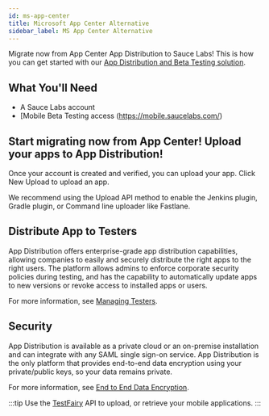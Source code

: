 ```yaml
---
id: ms-app-center
title: Microsoft App Center Alternative
sidebar_label: MS App Center Alternative
---
```


Migrate now from App Center App Distribution to Sauce Labs! This is how you can get started with our [App Distribution and Beta Testing solution](/testfairy). 

## What You'll Need

- A Sauce Labs account
- [Mobile Beta Testing access (https://mobile.saucelabs.com/)

## Start migrating now from App Center! Upload your apps to App Distribution!

Once your account is created and verified, you can upload your app. Click New Upload to upload an app.

We recommend using the Upload API method to enable the Jenkins plugin, Gradle plugin, or Command line uploader like Fastlane. 

## Distribute App to Testers

App Distribution offers enterprise-grade app distribution capabilities, allowing companies to easily and securely distribute the right apps to the right users. The platform allows admins to enforce corporate security policies during testing, and has the capability to automatically update apps to new versions or revoke access to installed apps or users.

For more information, see [Managing Testers](/testfairy/testers/managing-testers/).

## Security

App Distribution is available as a private cloud or an on-premise installation and can integrate with any SAML single sign-on service. App Distribution is the only platform that provides end-to-end data encryption using your private/public keys, so your data remains private.

For more information, see [End to End Data Encryption](/testfairy/sdk/security/data-encryption/).

:::tip
Use the [TestFairy](/testfairy/api-reference/upload-api/) API to upload, or retrieve your mobile applications. 
:::
